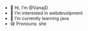 - 👋 Hi, I’m @VanajD
- 👀 I’m interested in webdevolpment
- 🌱 I’m currently learning java
- 😄 Pronouns: she

<!---
VanajD/VanajD is a ✨ special ✨ repository because its `README.md` (this file) appears on your GitHub profile.
You can click the Preview link to take a look at your changes.
--->
